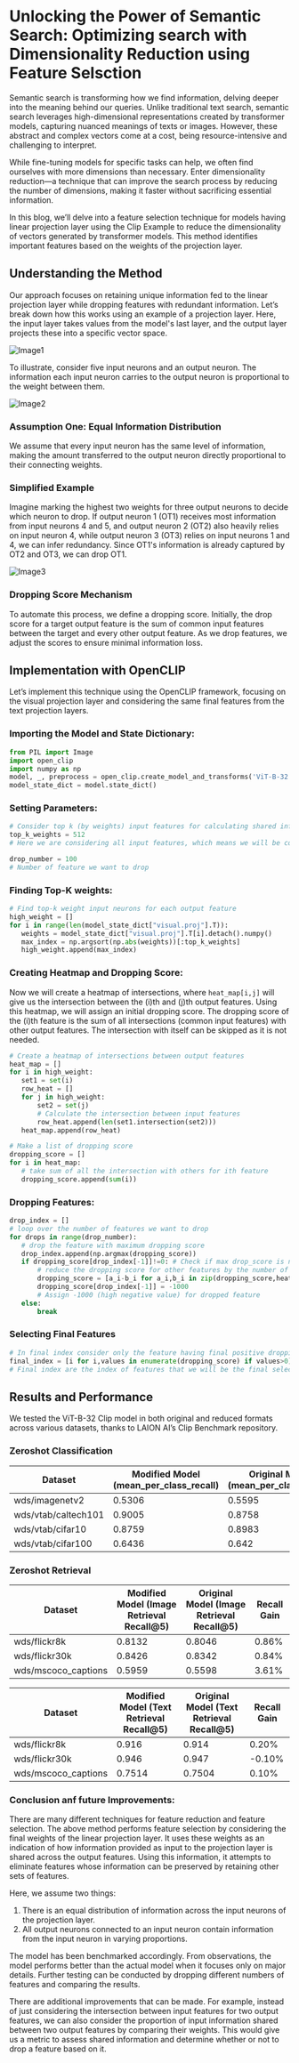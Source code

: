 # Unlocking the Power of Semantic Search: Optimizing search with Dimensionality Reduction using Feature Selsction

Semantic search is transforming how we find information, delving deeper into the meaning behind our queries. Unlike traditional text search, semantic search leverages high-dimensional representations created by transformer models, capturing nuanced meanings of texts or images. However, these abstract and complex vectors come at a cost, being resource-intensive and challenging to interpret.

While fine-tuning models for specific tasks can help, we often find ourselves with more dimensions than necessary. Enter dimensionality reduction—a technique that can improve the search process by reducing the number of dimensions, making it faster without sacrificing essential information.

In this blog, we’ll delve into a feature selection technique for models having linear projection layer using the Clip Example to reduce the dimensionality of vectors generated by transformer models. This method identifies important features based on the weights of the projection layer.



## Understanding the Method

Our approach focuses on retaining unique information fed to the linear projection layer while dropping features with redundant information. Let’s break down how this works using an example of a projection layer. Here, the input layer takes values from the model's last layer, and the output layer projects these into a specific vector space.

![Image1](https://github.com/RohanSidankarHushh/Feature-Reduction-Blog---Hushh/assets/141432736/c8dbb2ca-838a-4b45-9d3a-08e76a4885cd)

To illustrate, consider five input neurons and an output neuron. The information each input neuron carries to the output neuron is proportional to the weight between them.

![Image2](https://github.com/RohanSidankarHushh/Feature-Reduction-Blog---Hushh/assets/141432736/ff7ae77c-b3a1-41b4-883d-57d0d0dcda87)

### Assumption One: Equal Information Distribution

We assume that every input neuron has the same level of information, making the amount transferred to the output neuron directly proportional to their connecting weights.

### Simplified Example

Imagine marking the highest two weights for three output neurons to decide which neuron to drop. If output neuron 1 (OT1) receives most information from input neurons 4 and 5, and output neuron 2 (OT2) also heavily relies on input neuron 4, while output neuron 3 (OT3) relies on input neurons 1 and 4, we can infer redundancy. Since OT1's information is already captured by OT2 and OT3, we can drop OT1.

![Image3](https://github.com/RohanSidankarHushh/Feature-Reduction-Blog---Hushh/assets/141432736/52187653-1eda-4c57-ac04-d89fc0d43fae)


### Dropping Score Mechanism

To automate this process, we define a dropping score. Initially, the drop score for a target output feature is the sum of common input features between the target and every other output feature. As we drop features, we adjust the scores to ensure minimal information loss.

## Implementation with OpenCLIP

Let’s implement this technique using the OpenCLIP framework, focusing on the visual projection layer and considering the same final features from the text projection layers.

### Importing the Model and State Dictionary:

```python
from PIL import Image
import open_clip
import numpy as np
model, _, preprocess = open_clip.create_model_and_transforms('ViT-B-32', pretrained='laion2b_s34b_b79k',cache_dir="directory Address to store the model")
model_state_dict = model.state_dict()
```

### Setting Parameters:

```python
# Consider top k (by weights) input features for calculating shared information
top_k_weights = 512
# Here we are considering all input features, which means we will be considering every dimension for calculation how many output features shares any input feature

drop_number = 100
# Number of feature we want to drop
```

### Finding Top-K weights:
```python
# Find top-k weight input neurons for each output feature
high_weight = []
for i in range(len(model_state_dict["visual.proj"].T)):
   weights = model_state_dict["visual.proj"].T[i].detach().numpy()
   max_index = np.argsort(np.abs(weights))[:top_k_weights]
   high_weight.append(max_index)
```


### Creating Heatmap and Dropping Score:


Now we will create a heatmap of intersections, where `heat_map[i,j]` will give us the intersection between the \(i\)th and \(j\)th output features. Using this heatmap, we will assign an initial dropping score. The dropping score of the \(i\)th feature is the sum of all intersections (common input features) with other output features. The intersection with itself can be skipped as it is not needed.

```python
# Create a heatmap of intersections between output features
heat_map = []
for i in high_weight:
   set1 = set(i)
   row_heat = []
   for j in high_weight:
       set2 = set(j)
       # Calculate the intersection between input features
       row_heat.append(len(set1.intersection(set2)))
   heat_map.append(row_heat)

# Make a list of dropping score
dropping_score = []
for i in heat_map:
   # take sum of all the intersection with others for ith feature
   dropping_score.append(sum(i))
```

### Dropping Features:
```python
drop_index = []
# loop over the number of features we want to drop
for drops in range(drop_number):
   # drop the feature with maximum dropping score
   drop_index.append(np.argmax(dropping_score))
   if dropping_score[drop_index[-1]]!=0: # Check if max drop_score is not zero, if zero then dont reduce features
       # reduce the dropping score for other features by the number of intersection between the actual feature and the dropped feature
       dropping_score = [a_i-b_i for a_i,b_i in zip(dropping_score,heat_map[drop_index[-1]])]
       dropping_score[drop_index[-1]] = -1000
       # Assign -1000 (high negative value) for dropped feature
   else:
       break
```

### Selecting Final Features
```python
# In final index consider only the feature having final positive dropping score, there by dropping -1000 scored dropped feature
final_index = [i for i,values in enumerate(dropping_score) if values>0]
# Final index are the index of features that we will be the final selected features after dropping features
```

## Results and Performance

We tested the ViT-B-32 Clip model in both original and reduced formats across various datasets, thanks to LAION AI’s Clip Benchmark repository.

### Zeroshot Classification

| Dataset               | Modified Model (mean_per_class_recall) | Original Model (mean_per_class_recall) | Recall Gain  |
|-----------------------|----------------------------------------|----------------------------------------|--------------|
| wds/imagenetv2        | 0.5306                                 | 0.5595                                 | -2.89%       |
| wds/vtab/caltech101   | 0.9005                                 | 0.8758                                 | 2.47%        |
| wds/vtab/cifar10      | 0.8759                                 | 0.8983                                 | -2.24%       |
| wds/vtab/cifar100     | 0.6436                                 | 0.642                                  | 0.16%        |

### Zeroshot Retrieval

| Dataset              | Modified Model (Image Retrieval Recall@5) | Original Model (Image Retrieval Recall@5) | Recall Gain  |
|----------------------|--------------------------------------------|--------------------------------------------|--------------|
| wds/flickr8k         | 0.8132                                     | 0.8046                                     | 0.86%        |
| wds/flickr30k        | 0.8426                                     | 0.8342                                     | 0.84%        |
| wds/mscoco_captions  | 0.5959                                     | 0.5598                                     | 3.61%        |

| Dataset              | Modified Model (Text Retrieval Recall@5) | Original Model (Text Retrieval Recall@5) | Recall Gain  |
|----------------------|------------------------------------------|------------------------------------------|--------------|
| wds/flickr8k         | 0.916                                    | 0.914                                    | 0.20%        |
| wds/flickr30k        | 0.946                                    | 0.947                                    | -0.10%       |
| wds/mscoco_captions  | 0.7514                                   | 0.7504                                   | 0.10%        |

### Conclusion anf future Improvements:

There are many different techniques for feature reduction and feature selection. The above method performs feature selection by considering the final weights of the linear projection layer. It uses these weights as an indication of how information provided as input to the projection layer is shared across the output features. Using this information, it attempts to eliminate features whose information can be preserved by retaining other sets of features.

Here, we assume two things:
1. There is an equal distribution of information across the input neurons of the projection layer.
2. All output neurons connected to an input neuron contain information from the input neuron in varying proportions.

The model has been benchmarked accordingly. From observations, the model performs better than the actual model when it focuses only on major details. Further testing can be conducted by dropping different numbers of features and comparing the results.

There are additional improvements that can be made. For example, instead of just considering the intersection between input features for two output features, we can also consider the proportion of input information shared between two output features by comparing their weights. This would give us a metric to assess shared information and determine whether or not to drop a feature based on it.


